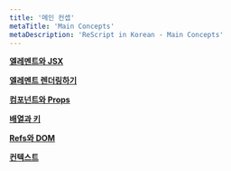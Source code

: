 ```yaml
---
title: '메인 컨셉'
metaTitle: 'Main Concepts'
metaDescription: 'ReScript in Korean - Main Concepts'
---
```


**[엘레멘트와 JSX](/ReScript-React/02-Main-Concepts/01-Elements-and-JSX)**

**[엘레멘트 렌더링하기](/ReScript-React/02-Main-Concepts/02-Rendering-Elements)**

**[컴포넌트와 Props](/ReScript-React/02-Main-Concepts/03-Components-and-Props)**

**[배열과 키](/ReScript-React/02-Main-Concepts/04-Arrays-and-Keys)**

**[Refs와 DOM](/ReScript-React/02-Main-Concepts/05-Refs-and-the-DOM)**

**[컨텍스트](/ReScript-React/02-Main-Concepts/06-Context)**
